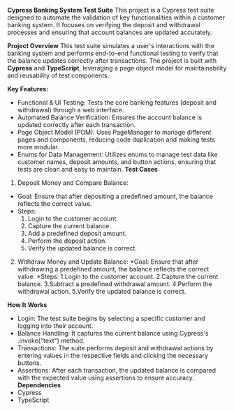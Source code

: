 __Cypress Banking System Test Suite__
This project is a Cypress test suite designed to automate the validation of key functionalities within a customer banking system. It focuses on verifying the deposit and withdrawal processes and ensuring that account balances are updated accurately.

__Project Overview__
This test suite simulates a user's interactions with the banking system and performs end-to-end functional testing to verify that the balance updates correctly after transactions. The project is built with __Cypress__ and __TypeScript__, leveraging a page object model for maintainability and reusability of test components.

__Key Features:__
* Functional & UI Testing: Tests the core banking features (deposit and withdrawal) through a web interface.
* Automated Balance Verification: Ensures the account balance is updated correctly after each transaction.
* Page Object Model (POM): Uses PageManager to manage different pages and components, reducing code duplication and making tests more modular.
* Enums for Data Management: Utilizes enums to manage test data like customer names, deposit amounts, and button actions, ensuring that tests are clean and easy to maintain.
__Test Cases__
1. Deposit Money and Compare Balance:
  * Goal: Ensure that after depositing a predefined amount, the balance reflects the correct value.
  * Steps:
    1. Login to the customer account.
    2. Capture the current balance.
    3. Add a predefined deposit amount.
    4. Perform the deposit action.
    5. Verify the updated balance is correct.
2. Withdraw Money and Update Balance:
  *Goal: Ensure that after withdrawing a predefined amount, the balance reflects the correct value.
  *Steps:
    1.Login to the customer account.
    2.Capture the current balance.
    3.Subtract a predefined withdrawal amount.
    4.Perform the withdrawal action.
    5.Verify the updated balance is correct.

__How It Works__
  * Login: The test suite begins by selecting a specific customer and logging into their account.
  * Balance Handling: It captures the current balance using Cypress's .invoke("text") method.
  * Transactions: The suite performs deposit and withdrawal actions by entering values in the respective fields and clicking the necessary buttons.
  * Assertions: After each transaction, the updated balance is compared with the expected value using assertions to ensure accuracy.
__Dependencies__
  * Cypress
  * TypeScript

